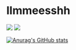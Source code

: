 # IImmeesshh

<p>

  <img src="https://img.shields.io/badge/JavaScript-323330?style=for-the-badge&logo=javascript&logoColor=F7DF1E" />
  <img src="https://img.shields.io/badge/TypeScript-007ACC?style=for-the-badge&logo=typescript&logoColor=white" />
  

 [![Anurag's GitHub stats](https://github-readme-stats.vercel.app/api?username=Imesh7)](https://github.com/Imesh7)



</p>
